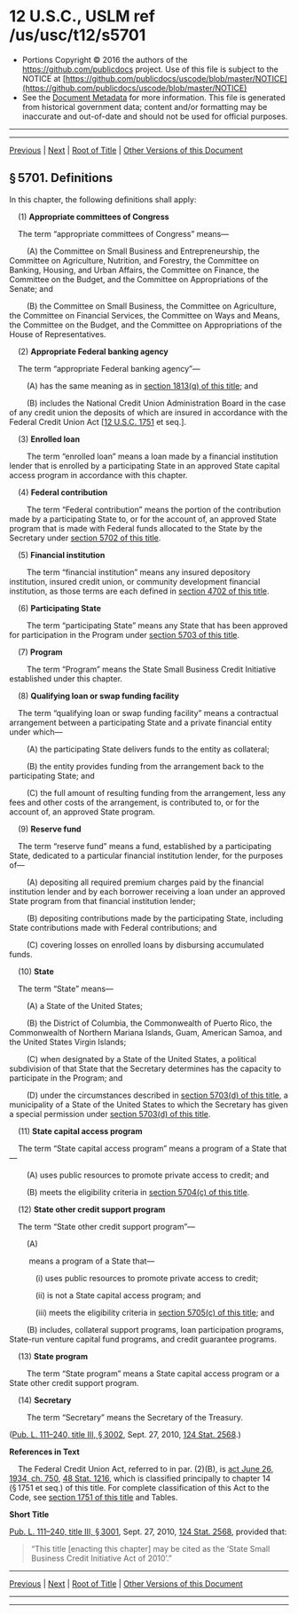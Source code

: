 ---
---

# 12 U.S.C., USLM ref /us/usc/t12/s5701

* Portions Copyright © 2016 the authors of the https://github.com/publicdocs project.
  Use of this file is subject to the NOTICE at [https://github.com/publicdocs/uscode/blob/master/NOTICE](https://github.com/publicdocs/uscode/blob/master/NOTICE)
* See the [Document Metadata](././../../../..//README.md) for more information.
  This file is generated from historical government data; content and/or formatting may be inaccurate and out-of-date and should not be used for official purposes.

----------
----------

[Previous](./../../../..//us/usc/t12/ch54/m__us_usc_t12_ch54.md) | [Next](./../../../..//us/usc/t12/ch54/m__us_usc_t12_s5702.md) | [Root of Title](./../../../../) | [Other Versions of this Document](https://publicdocs.github.io/go/links?ns=uslm&ref=%2Fus%2Fusc%2Ft12%2Fs5701)

## § 5701. Definitions

In this chapter, the following definitions shall apply:

    (1) __Appropriate committees of Congress__ 

    The term “appropriate committees of Congress” means—

        (A) the Committee on Small Business and Entrepreneurship, the Committee on Agriculture, Nutrition, and Forestry, the Committee on Banking, Housing, and Urban Affairs, the Committee on Finance, the Committee on the Budget, and the Committee on Appropriations of the Senate; and

        (B) the Committee on Small Business, the Committee on Agriculture, the Committee on Financial Services, the Committee on Ways and Means, the Committee on the Budget, and the Committee on Appropriations of the House of Representatives.

    (2) __Appropriate Federal banking agency__ 

    The term “appropriate Federal banking agency”—

        (A) has the same meaning as in [section 1813(q) of this title][/us/usc/t12/s1813/q]; and

        (B) includes the National Credit Union Administration Board in the case of any credit union the deposits of which are insured in accordance with the Federal Credit Union Act \[[12 U.S.C. 1751][/us/usc/t12/s1751] et seq.\].

    (3) __Enrolled loan__ 

        The term “enrolled loan” means a loan made by a financial institution lender that is enrolled by a participating State in an approved State capital access program in accordance with this chapter.

    (4) __Federal contribution__ 

        The term “Federal contribution” means the portion of the contribution made by a participating State to, or for the account of, an approved State program that is made with Federal funds allocated to the State by the Secretary under [section 5702 of this title][/us/usc/t12/s5702].

    (5) __Financial institution__ 

        The term “financial institution” means any insured depository institution, insured credit union, or community development financial institution, as those terms are each defined in [section 4702 of this title][/us/usc/t12/s4702].

    (6) __Participating State__ 

        The term “participating State” means any State that has been approved for participation in the Program under [section 5703 of this title][/us/usc/t12/s5703].

    (7) __Program__ 

        The term “Program” means the State Small Business Credit Initiative established under this chapter.

    (8) __Qualifying loan or swap funding facility__ 

    The term “qualifying loan or swap funding facility” means a contractual arrangement between a participating State and a private financial entity under which—

        (A) the participating State delivers funds to the entity as collateral;

        (B) the entity provides funding from the arrangement back to the participating State; and

        (C) the full amount of resulting funding from the arrangement, less any fees and other costs of the arrangement, is contributed to, or for the account of, an approved State program.

    (9) __Reserve fund__ 

    The term “reserve fund” means a fund, established by a participating State, dedicated to a particular financial institution lender, for the purposes of—

        (A) depositing all required premium charges paid by the financial institution lender and by each borrower receiving a loan under an approved State program from that financial institution lender;

        (B) depositing contributions made by the participating State, including State contributions made with Federal contributions; and

        (C) covering losses on enrolled loans by disbursing accumulated funds.

    (10) __State__ 

    The term “State” means—

        (A) a State of the United States;

        (B) the District of Columbia, the Commonwealth of Puerto Rico, the Commonwealth of Northern Mariana Islands, Guam, American Samoa, and the United States Virgin Islands;

        (C) when designated by a State of the United States, a political subdivision of that State that the Secretary determines has the capacity to participate in the Program; and

        (D) under the circumstances described in [section 5703(d) of this title][/us/usc/t12/s5703/d], a municipality of a State of the United States to which the Secretary has given a special permission under [section 5703(d) of this title][/us/usc/t12/s5703/d].

    (11) __State capital access program__ 

    The term “State capital access program” means a program of a State that—

        (A) uses public resources to promote private access to credit; and

        (B) meets the eligibility criteria in [section 5704(c) of this title][/us/usc/t12/s5704/c].

    (12) __State other credit support program__ 

    The term “State other credit support program”—

        (A)

         means a program of a State that—

            (i) uses public resources to promote private access to credit;

            (ii) is not a State capital access program; and

            (iii) meets the eligibility criteria in [section 5705(c) of this title][/us/usc/t12/s5705/c]; and

        (B) includes, collateral support programs, loan participation programs, State-run venture capital fund programs, and credit guarantee programs.

    (13) __State program__ 

        The term “State program” means a State capital access program or a State other credit support program.

    (14) __Secretary__ 

        The term “Secretary” means the Secretary of the Treasury.

([Pub. L. 111–240, title III, § 3002][/us/pl/111/240/s3002], Sept. 27, 2010, [124 Stat. 2568][/us/stat/124/2568].)

 __References in Text__ 

    The Federal Credit Union Act, referred to in par. (2)(B), is [act June 26, 1934, ch. 750][/us/act/1934-06-26/ch750], [48 Stat. 1216][/us/stat/48/1216], which is classified principally to chapter 14 (§ 1751 et seq.) of this title. For complete classification of this Act to the Code, see [section 1751 of this title][/us/usc/t12/s1751] and Tables.

 __Short Title__ 

[Pub. L. 111–240, title III, § 3001][/us/pl/111/240/s3001], Sept. 27, 2010, [124 Stat. 2568][/us/stat/124/2568], provided that: 

> “This title \[enacting this chapter\] may be cited as the ‘State Small Business Credit Initiative Act of 2010’.”

----------

[Previous](./../../../..//us/usc/t12/ch54/m__us_usc_t12_ch54.md) | [Next](./../../../..//us/usc/t12/ch54/m__us_usc_t12_s5702.md) | [Root of Title](./../../../../) | [Other Versions of this Document](https://publicdocs.github.io/go/links?ns=uslm&ref=%2Fus%2Fusc%2Ft12%2Fs5701)

----------
----------

[/us/usc/t12/s1813/q]: https://publicdocs.github.io/go/links?ns=uslm&ref=%2Fus%2Fusc%2Ft12%2Fs1813%2Fq
[/us/usc/t12/s1751]: https://publicdocs.github.io/go/links?ns=uslm&ref=%2Fus%2Fusc%2Ft12%2Fs1751
[/us/usc/t12/s5702]: https://publicdocs.github.io/go/links?ns=uslm&ref=%2Fus%2Fusc%2Ft12%2Fs5702
[/us/usc/t12/s4702]: https://publicdocs.github.io/go/links?ns=uslm&ref=%2Fus%2Fusc%2Ft12%2Fs4702
[/us/usc/t12/s5703]: https://publicdocs.github.io/go/links?ns=uslm&ref=%2Fus%2Fusc%2Ft12%2Fs5703
[/us/usc/t12/s5703/d]: https://publicdocs.github.io/go/links?ns=uslm&ref=%2Fus%2Fusc%2Ft12%2Fs5703%2Fd
[/us/usc/t12/s5703/d]: https://publicdocs.github.io/go/links?ns=uslm&ref=%2Fus%2Fusc%2Ft12%2Fs5703%2Fd
[/us/usc/t12/s5704/c]: https://publicdocs.github.io/go/links?ns=uslm&ref=%2Fus%2Fusc%2Ft12%2Fs5704%2Fc
[/us/usc/t12/s5705/c]: https://publicdocs.github.io/go/links?ns=uslm&ref=%2Fus%2Fusc%2Ft12%2Fs5705%2Fc
[/us/pl/111/240/s3002]: https://publicdocs.github.io/go/links?ns=uslm&ref=%2Fus%2Fpl%2F111%2F240%2Fs3002
[/us/stat/124/2568]: https://publicdocs.github.io/go/links?ns=uslm&ref=%2Fus%2Fstat%2F124%2F2568
[/us/act/1934-06-26/ch750]: https://publicdocs.github.io/go/links?ns=uslm&ref=%2Fus%2Fact%2F1934-06-26%2Fch750
[/us/stat/48/1216]: https://publicdocs.github.io/go/links?ns=uslm&ref=%2Fus%2Fstat%2F48%2F1216
[/us/usc/t12/s1751]: https://publicdocs.github.io/go/links?ns=uslm&ref=%2Fus%2Fusc%2Ft12%2Fs1751
[/us/pl/111/240/s3001]: https://publicdocs.github.io/go/links?ns=uslm&ref=%2Fus%2Fpl%2F111%2F240%2Fs3001
[/us/stat/124/2568]: https://publicdocs.github.io/go/links?ns=uslm&ref=%2Fus%2Fstat%2F124%2F2568


